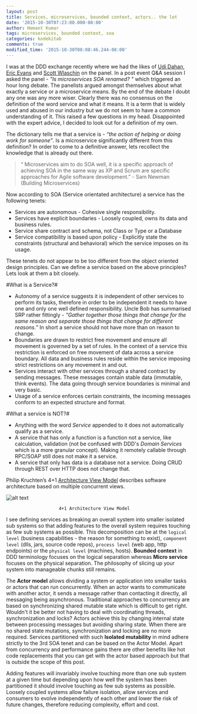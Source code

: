 ```yaml
---
layout: post
title: Services, microservices, bounded context, actors.. the lot
date: '2015-10-30T07:23:00.000-08:00'
author: Hemant Kumar
tags: microservices, bounded context, soa
categories: kodekitab
comments: true
modified_time: '2015-10-30T08:08:46.244-08:00'
---
```


I was at the DDD exchange recently where we had the likes of [Udi Dahan](https://twitter.com/UdiDahan), [Eric Evans](https://twitter.com/ericevans0) and [Scott Wlaschin](https://twitter.com/ScottWlaschin) on the panel. In a post event Q&A session I asked the panel - *"Is microservices SOA renamed? "* which triggered an hour long debate. The panelists argued amongst themselves about what exactly a service or a microservice means. By the end of the debate I doubt any one was any more wiser. Clearly there was no consensus on the definition of the word service and what it means. It is a term that is widely used and abused in our industry but we do not seem to have a common understanding of it. This raised a few questions in my head. Disappointed with the expert advice, I decided to look out for a definition of my own.

The dictionary tells me that a service is - *“the action of helping or doing work for someone”*. Is a microservice significantly different from this definition? In order to come to a definitive answer, lets recollect the knowledge that is already out there. 

<blockquote>“ Microservices aim to do SOA well, it is a specific approach of achieving SOA in the same way as XP and Scrum are specific approaches for Agile software development.” - Sam Newman (Building Microservices)
</blockquote>

Now according to SOA (Service orientated architecture) a service has the following tenets:

* Services are autonomous - Cohesive single responsibility.
* Services have explicit boundaries - Loosely coupled, owns its data and business rules.
* Service share contract and schema, not Class or Type or a Database
* Service compatibility is based upon policy - Explicitly state the constraints (structural and behavioral) which the service imposes on its usage.

These tenets do not appear to be too different from the object oriented design principles. Can we define a service based on the above principles? Lets look at them a bit closely.  

#What is a Service?#

* Autonomy of a service suggests it is independent of other services to perform its tasks, therefore in order to be independent it needs to have one and only one well defined responsibility. Uncle Bob has summarised SRP rather fittingly - *“Gather together those things that change for the same reason and separate those things that change for different reasons.”* In short a service should not have more than on reason to change.
* Boundaries are drawn to restrict free movement and ensure all movement is governed by a set of rules. In the context of a service this restriction is enforced on free movement of data across a service boundary. All data and business rules reside within the service imposing strict restrictions on any movement in and out.
* Services interact with other services through a shared contract by sending messages. These messages contain stable data (immutable, think events). The data going through service boundaries is minimal and very basic.
* Usage of a service enforces certain constraints, the incoming messages conform to an expected structure and format. 

#What a service is NOT?#
* Anything with the word *Service* appended to it does not automatically qualify as a service.
* A service that has only a function is a function not a service, like calculation, validation (not be confused with DDD's *Domain Services* which is a more granular concept). Making it remotely callable through RPC/SOAP still does not make it a service.
* A service that only has data is a database not a service. Doing CRUD through REST over HTTP does not change that.

Philip Kruchten’s 4+1 [Architecture View Model](https://en.wikipedia.org/wiki/4%2B1_architectural_view_model) describes software architecture based on multiple concurrent views.

![alt text](https://upload.wikimedia.org/wikipedia/commons/f/f2/4%2B1_Architectural_View_Model.jpg "4+1 Architecture view model")

						4+1 Architecture View Model


I see defining services as breaking an overall system into smaller isolated sub systems so that adding features to the overall system requires touching as few sub systems as possible. This decomposition can be at the `logical level` (business capabilities - the reason for something to exist), `component level` (dlls, jars, source code repos), `process level` (web app, http endpoints) or the `physical level` (machines, hosts). **Bounded context** in DDD terminology focuses on the logical separation whereas **Micro service** focuses on the physical separation. The philosophy of slicing up your system into manageable chunks still remains.

The **Actor model** allows dividing a system or application into smaller tasks or actors that can run concurrently. When an actor wants to communicate with another actor, it sends a message rather than contacting it directly, all messaging being asynchronous. Traditional approaches to concurrency are based on synchronizing shared mutable state which is difficult to get right. Wouldn't it be better not having to deal with coordinating threads, synchronization and locks? Actors achieve this by changing internal state between processing messages but avoiding sharing state. When there are no shared state mutations, synchronization and locking are no more required. Services partitioned with such **Isolated mutability** in mind adhere strictly to the 3rd SOA tenet and can be based on the Actor Model. Apart from concurrency and performance gains there are other benefits like hot code replacements that you can get with the actor based approach but that is outside the scope of this post.

Adding features will invariably involve touching more than one sub system at a given time but depending upon how well the system has been partitioned it should involve touching as few sub systems as possible. Loosely coupled systems allow failure isolation, allow services and consumers to evolve independently of each other and lower the risk of future changes, therefore reducing complexity, effort and cost.

